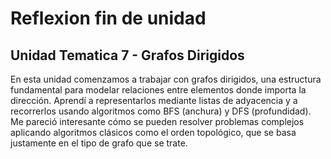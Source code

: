 # Reflexion fin de unidad

## Unidad Tematica 7 - Grafos Dirigidos

En esta unidad comenzamos a trabajar con grafos dirigidos, una estructura fundamental para modelar relaciones entre elementos donde importa la dirección. Aprendí a representarlos mediante listas de adyacencia y a recorrerlos usando algoritmos como BFS (anchura) y DFS (profundidad). Me pareció interesante cómo se pueden resolver problemas complejos aplicando algoritmos clásicos como el orden topológico, que se basa justamente en el tipo de grafo que se trate.